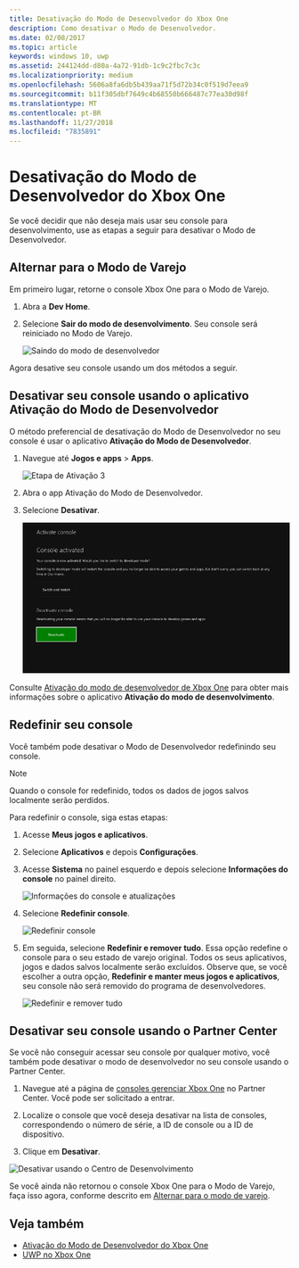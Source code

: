 ```yaml
---
title: Desativação do Modo de Desenvolvedor do Xbox One
description: Como desativar o Modo de Desenvolvedor.
ms.date: 02/08/2017
ms.topic: article
keywords: windows 10, uwp
ms.assetid: 244124dd-d80a-4a72-91db-1c9c2fbc7c3c
ms.localizationpriority: medium
ms.openlocfilehash: 5606a8fa6db5b439aa71f5d72b34c0f519d7eea9
ms.sourcegitcommit: b11f305dbf7649c4b68550b666487c77ea30d98f
ms.translationtype: MT
ms.contentlocale: pt-BR
ms.lasthandoff: 11/27/2018
ms.locfileid: "7835891"
---
```

# <a name="xbox-one-developer-mode-deactivation"></a>Desativação do Modo de Desenvolvedor do Xbox One

Se você decidir que não deseja mais usar seu console para desenvolvimento, use as etapas a seguir para desativar o Modo de Desenvolvedor.

## <a name="switch-to-retail-mode"></a>Alternar para o Modo de Varejo

Em primeiro lugar, retorne o console Xbox One para o Modo de Varejo.

1. Abra a **Dev Home**.

2. Selecione **Sair do modo de desenvolvimento**.  Seu console será reiniciado no Modo de Varejo.  

   ![Saindo do modo de desenvolvedor](images/devkit-deactivation-1.png)

Agora desative seu console usando um dos métodos a seguir.

## <a name="deactivate-your-console-using-the-dev-mode-activation-app"></a>Desativar seu console usando o aplicativo Ativação do Modo de Desenvolvedor

O método preferencial de desativação do Modo de Desenvolvedor no seu console é usar o aplicativo **Ativação do Modo de Desenvolvedor**. 

1. Navegue até **Jogos e apps** > **Apps**.
  
   ![Etapa de Ativação 3](images/devkit-deactivation-5.png)    
   
2.  Abra o app Ativação do Modo de Desenvolvedor.

3.  Selecione **Desativar**.
  
    ![Desativar o console](images/deactivation-app.png)

Consulte [Ativação do modo de desenvolvedor de Xbox One](devkit-activation.md) para obter mais informações sobre o aplicativo **Ativação do modo de desenvolvimento**. 

## <a name="reset-your-console"></a>Redefinir seu console

Você também pode desativar o Modo de Desenvolvedor redefinindo seu console.  

> [!NOTE]
> Quando o console for redefinido, todos os dados de jogos salvos localmente serão perdidos.

Para redefinir o console, siga estas etapas:

1.  Acesse **Meus jogos e aplicativos**.

2.  Selecione **Aplicativos** e depois **Configurações**.

3.  Acesse **Sistema** no painel esquerdo e depois selecione **Informações do console** no painel direito.   
   
    ![Informações do console e atualizações](images/devkit-deactivation-2.png)  
    
4.  Selecione **Redefinir console**.
    
    ![Redefinir console](images/devkit-deactivation-3.png)
    
5.  Em seguida, selecione **Redefinir e remover tudo**. Essa opção redefine o console para o seu estado de varejo original.  Todos os seus aplicativos, jogos e dados salvos localmente serão excluídos. Observe que, se você escolher a outra opção, **Redefinir e manter meus jogos e aplicativos**, seu console não será removido do programa de desenvolvedores.  
   
    ![Redefinir e remover tudo](images/devkit-deactivation-4.png)

## <a name="deactivate-your-console-using-partner-center"></a>Desativar seu console usando o Partner Center

Se você não conseguir acessar seu console por qualquer motivo, você também pode desativar o modo de desenvolvedor no seu console usando o Partner Center.

1. Navegue até a página de [consoles gerenciar Xbox One](https://partner.microsoft.com/xboxdevices) no Partner Center. Você pode ser solicitado a entrar.

2. Localize o console que você deseja desativar na lista de consoles, correspondendo o número de série, a ID de console ou a ID de dispositivo.  

3. Clique em **Desativar**.  
  
![Desativar usando o Centro de Desenvolvimento](images/devkit-deactivation-6.png)

Se você ainda não retornou o console Xbox One para o Modo de Varejo, faça isso agora, conforme descrito em [Alternar para o modo de varejo](#switch-to-retail-mode).

## <a name="see-also"></a>Veja também
- [Ativação do Modo de Desenvolvedor do Xbox One](devkit-activation.md)
- [UWP no Xbox One](index.md)
